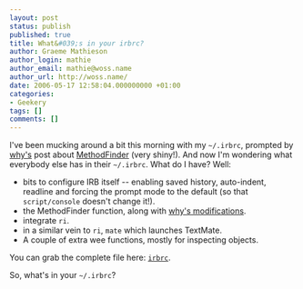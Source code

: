 ```yaml
---
layout: post
status: publish
published: true
title: What&#039;s in your irbrc?
author: Graeme Mathieson
author_login: mathie
author_email: mathie@woss.name
author_url: http://woss.name/
date: 2006-05-17 12:58:04.000000000 +01:00
categories:
- Geekery
tags: []
comments: []
---
```

I've been mucking around a bit this morning with my `~/.irbrc`, prompted by [why's](http://redhanded.hobix.com/) post about [MethodFinder](http://www.nobugs.org/developer/ruby/method_finder.html) (very shiny!).  And now I'm wondering what everybody else has in their `~/.irbrc`.  What do I have?  Well:

* bits to configure IRB itself -- enabling saved history, auto-indent, readline and forcing the prompt mode to the default (so that `script/console` doesn't change it!).
* the MethodFinder function, along with [why's modifications](http://redhanded.hobix.com/inspect/stickItInYourIrbrcMethodfinder.html).
* integrate `ri`.
* in a similar vein to `ri`, `mate` which launches TextMate.
* A couple of extra wee functions, mostly for inspecting objects.

You can grab the complete file here: [`irbrc`](http://woss.name/dist/irbrc.rb).

So, what's in your `~/.irbrc`?
